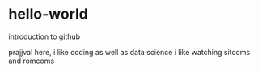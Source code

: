 # hello-world
introduction to github

prajjval here, i like coding as well as data science
i like watching sitcoms and romcoms
